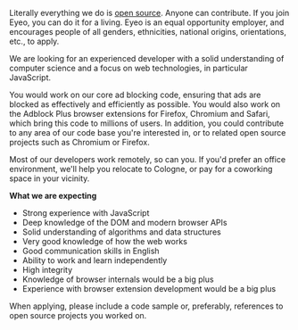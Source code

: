 <? include jobs/header ?>

Literally everything we do is [open source](https://hg.adblockplus.org). Anyone can contribute. If you join Eyeo, you can do it for a living. Eyeo is an equal opportunity employer, and encourages people of all genders, ethnicities, national origins, orientations, etc., to apply.

We are looking for an experienced developer with a solid understanding of computer science and a focus on web technologies, in particular JavaScript.

You would work on our core ad blocking code, ensuring that ads are blocked as effectively and efficiently as possible. You would also work on the Adblock Plus browser extensions for Firefox, Chromium and Safari, which bring this code to millions of users. In addition, you could contribute to any area of our code base you're interested in, or to related open source projects such as Chromium or Firefox.

Most of our developers work remotely, so can you. If you'd prefer an office environment, we'll help you relocate to Cologne, or pay for a coworking space in your vicinity.

**What we are expecting**

- Strong experience with JavaScript
- Deep knowledge of the DOM and modern browser APIs
- Solid understanding of algorithms and data structures
- Very good knowledge of how the web works
- Good communication skills in English
- Ability to work and learn independently
- High integrity
- Knowledge of browser internals would be a big plus
- Experience with browser extension development would be a big plus

When applying, please include a code sample or, preferably, references to open source projects you worked on.

<? include jobs/footer ?>

